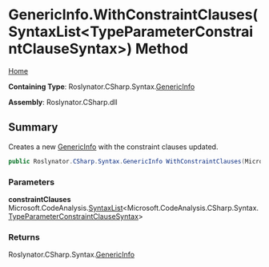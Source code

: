 # GenericInfo\.WithConstraintClauses\(SyntaxList\<TypeParameterConstraintClauseSyntax>\) Method

[Home](../../../../../README.md)

**Containing Type**: Roslynator\.CSharp\.Syntax\.[GenericInfo](../README.md)

**Assembly**: Roslynator\.CSharp\.dll

## Summary

Creates a new [GenericInfo](../README.md) with the constraint clauses updated\.

```csharp
public Roslynator.CSharp.Syntax.GenericInfo WithConstraintClauses(Microsoft.CodeAnalysis.SyntaxList<Microsoft.CodeAnalysis.CSharp.Syntax.TypeParameterConstraintClauseSyntax> constraintClauses)
```

### Parameters

**constraintClauses** &emsp; Microsoft\.CodeAnalysis\.[SyntaxList](https://docs.microsoft.com/en-us/dotnet/api/microsoft.codeanalysis.syntaxlist-1)\<Microsoft\.CodeAnalysis\.CSharp\.Syntax\.[TypeParameterConstraintClauseSyntax](https://docs.microsoft.com/en-us/dotnet/api/microsoft.codeanalysis.csharp.syntax.typeparameterconstraintclausesyntax)>

### Returns

Roslynator\.CSharp\.Syntax\.[GenericInfo](../README.md)

